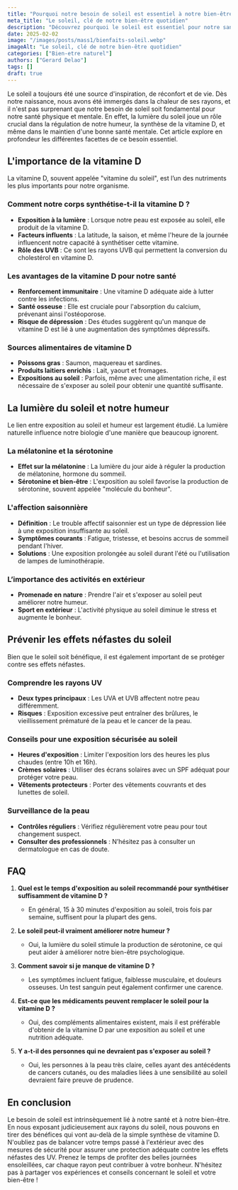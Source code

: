 ```yaml
---
title: "Pourquoi notre besoin de soleil est essentiel à notre bien-être"
meta_title: "Le soleil, clé de notre bien-être quotidien"
description: "Découvrez pourquoi le soleil est essentiel pour notre santé physique et mentale, et comment en profiter au quotidien."
date: 2025-02-02
image: "/images/posts/mass1/bienfaits-soleil.webp"
imageAlt: "Le soleil, clé de notre bien-être quotidien"
categories: ["Bien-etre naturel"]
authors: ["Gerard Delao"]
tags: []
draft: true
---
```



Le soleil a toujours été une source d'inspiration, de réconfort et de vie. Dès notre naissance, nous avons été immergés dans la chaleur de ses rayons, et il n'est pas surprenant que notre besoin de soleil soit fondamental pour notre santé physique et mentale. En effet, la lumière du soleil joue un rôle crucial dans la régulation de notre humeur, la synthèse de la vitamine D, et même dans le maintien d'une bonne santé mentale. Cet article explore en profondeur les différentes facettes de ce besoin essentiel.

## L'importance de la vitamine D

La vitamine D, souvent appelée "vitamine du soleil", est l’un des nutriments les plus importants pour notre organisme.

### Comment notre corps synthétise-t-il la vitamine D ?

- **Exposition à la lumière** : Lorsque notre peau est exposée au soleil, elle produit de la vitamine D.
- **Facteurs influents** : La latitude, la saison, et même l'heure de la journée influencent notre capacité à synthétiser cette vitamine.
- **Rôle des UVB** : Ce sont les rayons UVB qui permettent la conversion du cholestérol en vitamine D.

### Les avantages de la vitamine D pour notre santé

- **Renforcement immunitaire** : Une vitamine D adéquate aide à lutter contre les infections.
- **Santé osseuse** : Elle est cruciale pour l'absorption du calcium, prévenant ainsi l'ostéoporose.
- **Risque de dépression** : Des études suggèrent qu'un manque de vitamine D est lié à une augmentation des symptômes dépressifs.

### Sources alimentaires de vitamine D

- **Poissons gras** : Saumon, maquereau et sardines.
- **Produits laitiers enrichis** : Lait, yaourt et fromages.
- **Expositions au soleil** : Parfois, même avec une alimentation riche, il est nécessaire de s'exposer au soleil pour obtenir une quantité suffisante.

## La lumière du soleil et notre humeur

Le lien entre exposition au soleil et humeur est largement étudié. La lumière naturelle influence notre biologie d'une manière que beaucoup ignorent.

### La mélatonine et la sérotonine

- **Effet sur la mélatonine** : La lumière du jour aide à réguler la production de mélatonine, hormone du sommeil.
- **Sérotonine et bien-être** : L'exposition au soleil favorise la production de sérotonine, souvent appelée "molécule du bonheur".

### L'affection saisonnière

- **Définition** : Le trouble affectif saisonnier est un type de dépression liée à une exposition insuffisante au soleil.
- **Symptômes courants** : Fatigue, tristesse, et besoins accrus de sommeil pendant l'hiver.
- **Solutions** : Une exposition prolongée au soleil durant l'été ou l'utilisation de lampes de luminothérapie.

### L’importance des activités en extérieur

- **Promenade en nature** : Prendre l'air et s'exposer au soleil peut améliorer notre humeur.
- **Sport en extérieur** : L'activité physique au soleil diminue le stress et augmente le bonheur.

## Prévenir les effets néfastes du soleil

Bien que le soleil soit bénéfique, il est également important de se protéger contre ses effets néfastes.

### Comprendre les rayons UV

- **Deux types principaux** : Les UVA et UVB affectent notre peau différemment.
- **Risques** : Exposition excessive peut entraîner des brûlures, le vieillissement prématuré de la peau et le cancer de la peau.

### Conseils pour une exposition sécurisée au soleil

- **Heures d'exposition** : Limiter l'exposition lors des heures les plus chaudes (entre 10h et 16h).
- **Crèmes solaires** : Utiliser des écrans solaires avec un SPF adéquat pour protéger votre peau.
- **Vêtements protecteurs** : Porter des vêtements couvrants et des lunettes de soleil.

### Surveillance de la peau

- **Contrôles réguliers** : Vérifiez régulièrement votre peau pour tout changement suspect.
- **Consulter des professionnels** : N’hésitez pas à consulter un dermatologue en cas de doute.

## FAQ

1. **Quel est le temps d'exposition au soleil recommandé pour synthétiser suffisamment de vitamine D ?**
   - En général, 15 à 30 minutes d'exposition au soleil, trois fois par semaine, suffisent pour la plupart des gens. 

2. **Le soleil peut-il vraiment améliorer notre humeur ?**
   - Oui, la lumière du soleil stimule la production de sérotonine, ce qui peut aider à améliorer notre bien-être psychologique.

3. **Comment savoir si je manque de vitamine D ?**
   - Les symptômes incluent fatigue, faiblesse musculaire, et douleurs osseuses. Un test sanguin peut également confirmer une carence.

4. **Est-ce que les médicaments peuvent remplacer le soleil pour la vitamine D ?**
   - Oui, des compléments alimentaires existent, mais il est préférable d'obtenir de la vitamine D par une exposition au soleil et une nutrition adéquate.

5. **Y a-t-il des personnes qui ne devraient pas s'exposer au soleil ?**
   - Oui, les personnes à la peau très claire, celles ayant des antécédents de cancers cutanés, ou des maladies liées à une sensibilité au soleil devraient faire preuve de prudence.

## En conclusion

Le besoin de soleil est intrinsèquement lié à notre santé et à notre bien-être. En nous exposant judicieusement aux rayons du soleil, nous pouvons en tirer des bénéfices qui vont au-delà de la simple synthèse de vitamine D. N'oubliez pas de balancer votre temps passé à l'extérieur avec des mesures de sécurité pour assurer une protection adéquate contre les effets néfastes des UV. Prenez le temps de profiter des belles journées ensoleillées, car chaque rayon peut contribuer à votre bonheur. N'hésitez pas à partager vos expériences et conseils concernant le soleil et votre bien-être !

